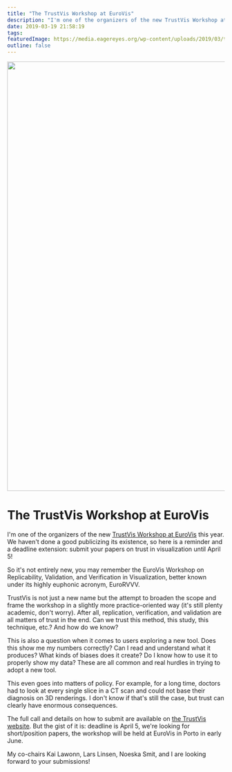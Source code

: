 ```yaml
---
title: "The TrustVis Workshop at EuroVis"
description: "I'm one of the organizers of the new TrustVis Workshop at EuroVis this year. We haven't done a good publicizing its existence, so here is a reminder and a deadline extension: submit your papers on trust in visualization until April 5!"
date: 2019-03-19 21:58:19
tags: 
featuredImage: https://media.eagereyes.org/wp-content/uploads/2019/03/trust-lies.jpg
outline: false
---
```


<p align="center"><img src="https://media.eagereyes.org/wp-content/uploads/2019/03/trust-lies.jpg" width="660" height="995" /></p>

# The TrustVis Workshop at EuroVis

I'm one of the organizers of the new <a href="https://trustvis.org">TrustVis Workshop at EuroVis</a> this year. We haven't done a good publicizing its existence, so here is a reminder and a deadline extension: submit your papers on trust in visualization until April 5!

So it's not entirely new, you may remember the EuroVis Workshop on Replicability, Validation, and Verification in Visualization, better known under its highly euphonic acronym, EuroRVVV.

TrustVis is not just a new name but the attempt to broaden the scope and frame the workshop in a slightly more practice-oriented way (it's still plenty academic, don't worry). After all, replication, verification, and validation are all matters of trust in the end. Can we trust this method, this study, this technique, etc.? And how do we know?

This is also a question when it comes to users exploring a new tool. Does this show me my numbers correctly? Can I read and understand what it produces? What kinds of biases does it create? Do I know how to use it to properly show my data? These are all common and real hurdles in trying to adopt a new tool.

This even goes into matters of policy. For example, for a long time, doctors had to look at every single slice in a CT scan and could not base their diagnosis on 3D renderings. I don't know if that's still the case, but trust can clearly have enormous consequences.

The full call and details on how to submit are available on <a href="https://trustvis.org">the TrustVis website</a>. But the gist of it is: deadline is April 5, we're looking for short/position papers, the workshop will be held at EuroVis in Porto in early June.

My co-chairs Kai Lawonn, Lars Linsen, Noeska Smit, and I are looking forward to your submissions! 


<PostedBy />


